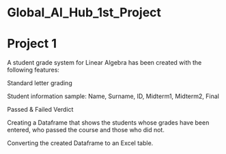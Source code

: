 # Global_AI_Hub_1st_Project
# Project 1

A student grade system for Linear Algebra has been created with the following features:

Standard letter grading

Student information sample: Name, Surname, ID, Midterm1, Midterm2, Final

Passed & Failed Verdict

Creating a Dataframe that shows the students whose grades have been entered, who passed the course and those who did not.

Converting the created Dataframe to an Excel table.
